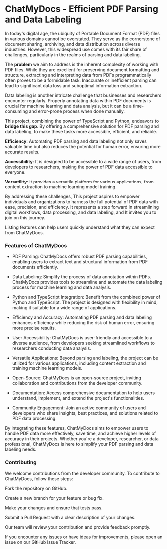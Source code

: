 
# ChatMyDocs -  Efficient PDF Parsing and Data Labeling 
In today's digital age, the ubiquity of Portable Document Format (PDF) files in various domains cannot be overstated. They serve as the cornerstone of document sharing, archiving, and data distribution across diverse industries. However, this widespread use comes with its fair share of challenges, particularly in the realms of parsing and data labeling.

The **problem** we aim to address is the inherent complexity of working with PDF files. While they are excellent for preserving document formatting and structure, extracting and interpreting data from PDFs programmatically often proves to be a formidable task. Inaccurate or inefficient parsing can lead to significant data loss and suboptimal information extraction.

Data labeling is another intricate challenge that businesses and researchers encounter regularly. Properly annotating data within PDF documents is crucial for machine learning and data analysis, but it can be a time-consuming and error-prone process when done manually.

This project, combining the power of TypeScript and Python, endeavors to **bridge this gap**. By offering a comprehensive solution for PDF parsing and data labeling, to make these tasks more accessible, efficient, and reliable.

**Efficiency**: Automating PDF parsing and data labeling not only saves valuable time but also reduces the potential for human error, ensuring more accurate results.

**Accessibility**: It is designed to be accessible to a wide range of users, from developers to researchers, making the power of PDF data accessible to everyone.

**Versatility**: It provides a versatile platform for various applications, from content extraction to machine learning model training.

By addressing these challenges, This project aspires to empower individuals and organizations to harness the full potential of PDF data with ease, precision, and efficiency. It represents a step forward in streamlining digital workflows, data processing, and data labeling, and It invites you to join on this journey.

Listing features can help users quickly understand what they can expect from ChatMyDocs.

### Features of ChatMyDocs

- PDF Parsing: ChatMyDocs offers robust PDF parsing capabilities, enabling users to extract text and structural information from PDF documents efficiently.

- Data Labeling: Simplify the process of data annotation within PDFs. ChatMyDocs provides tools to streamline and automate the data labeling process for machine learning and data analysis.

- Python and TypeScript Integration: Benefit from the combined power of Python and TypeScript. The project is designed with flexibility in mind, making it suitable for a wide range of applications.

- Efficiency and Accuracy: Automating PDF parsing and data labeling enhances efficiency while reducing the risk of human error, ensuring more precise results.

- User Accessibility: ChatMyDocs is user-friendly and accessible to a diverse audience, from developers seeking streamlined workflows to researchers conducting data analysis.

- Versatile Applications: Beyond parsing and labeling, the project can be utilized for various applications, including content extraction and training machine learning models.

- Open-Source: ChatMyDocs is an open-source project, inviting collaboration and contributions from the developer community.

- Documentation: Access comprehensive documentation to help users understand, implement, and extend the project's functionalities.

- Community Engagement: Join an active community of users and developers who share insights, best practices, and solutions related to PDF data processing.

By integrating these features, ChatMyDocs aims to empower users to handle PDF data more effectively, save time, and achieve higher levels of accuracy in their projects. Whether you're a developer, researcher, or data professional, ChatMyDocs is here to simplify your PDF parsing and data labeling needs.

### Contributing
We welcome contributions from the developer community. To contribute to ChatMyDocs, follow these steps:

Fork the repository on GitHub.

Create a new branch for your feature or bug fix.

Make your changes and ensure that tests pass.

Submit a Pull Request with a clear description of your changes.

Our team will review your contribution and provide feedback promptly.

If you encounter any issues or have ideas for improvements, please open an issue on our GitHub Issue Tracker.
